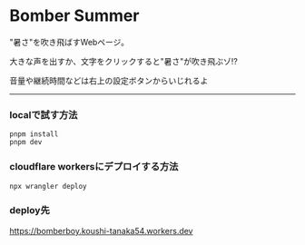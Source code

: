 # Bomber Summer

"暑さ"を吹き飛ばすWebページ。

大きな声を出すか、文字をクリックすると"暑さ"が吹き飛ぶゾ⁉️

音量や継続時間などは右上の設定ボタンからいじれるよ

--- 

### localで試す方法

```
pnpm install
pnpm dev
```

### cloudflare workersにデプロイする方法
```
npx wrangler deploy
```

### deploy先

https://bomberboy.koushi-tanaka54.workers.dev
